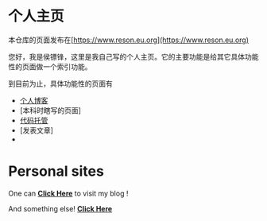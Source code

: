 # 个人主页
本仓库的页面发布在[https://www.reson.eu.org](https://www.reson.eu.org)

您好，我是侯镖锋，这里是我自己写的个人主页。它的主要功能是给其它具体功能性的页面做一个索引功能。

到目前为止，具体功能性的页面有  
* [个人博客](https://resonhou.gitee.io/blog)
* [本科时瞎写的页面]
* [代码托管](https://gitee.com/resonhou)
* [发表文章]
* 

# Personal sites

One can [**Click Here**](https://resonhou.gitee.io/blog) to visit my blog !

And something else! [**Click Here**](https://resonhou.gitee.io/cn/index-cn.html)